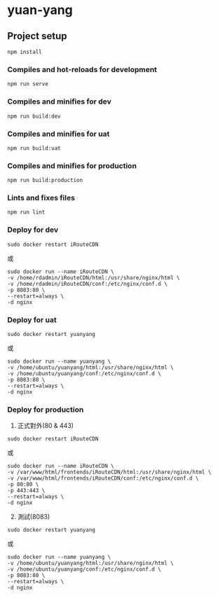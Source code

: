 # yuan-yang

## Project setup
```
npm install
```

### Compiles and hot-reloads for development
```
npm run serve
```

### Compiles and minifies for dev
```
npm run build:dev
```

### Compiles and minifies for uat
```
npm run build:uat
```

### Compiles and minifies for production
```
npm run build:production
```

### Lints and fixes files
```
npm run lint
```

### Deploy for dev
```
sudo docker restart iRouteCDN
```
或
```
sudo docker run --name iRouteCDN \
-v /home/rdadmin/iRouteCDN/html:/usr/share/nginx/html \
-v /home/rdadmin/iRouteCDN/conf:/etc/nginx/conf.d \
-p 8083:80 \
--restart=always \
-d nginx
```


### Deploy for uat
```
sudo docker restart yuanyang
```
或
```
sudo docker run --name yuanyang \
-v /home/ubuntu/yuanyang/html:/usr/share/nginx/html \
-v /home/ubuntu/yuanyang/conf:/etc/nginx/conf.d \
-p 8083:80 \
--restart=always \
-d nginx
```

### Deploy for production
1. 正式對外(80 & 443)
```
sudo docker restart iRouteCDN
```
或
```
sudo docker run --name iRouteCDN \
-v /var/www/html/frontends/iRouteCDN/html:/usr/share/nginx/html \
-v /var/www/html/frontends/iRouteCDN/conf:/etc/nginx/conf.d \
-p 80:80 \
-p 443:443 \
--restart=always \
-d nginx
```

2. 測試(8083)
```
sudo docker restart yuanyang
```
或
```
sudo docker run --name yuanyang \
-v /home/ubuntu/yuanyang/html:/usr/share/nginx/html \
-v /home/ubuntu/yuanyang/conf:/etc/nginx/conf.d \
-p 8083:80 \
--restart=always \
-d nginx
```